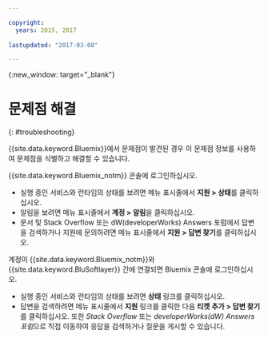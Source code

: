 ```yaml
---

copyright:
  years: 2015, 2017
  
lastupdated: "2017-03-08"

---
```



{:new_window: target="_blank"}



# 문제점 해결
{: #troubleshooting}

{{site.data.keyword.Bluemix}}에서 문제점이 발견된 경우 이 문제점 정보를 사용하여 문제점을 식별하고 해결할 수 있습니다.

{{site.data.keyword.Bluemix_notm}} 콘솔에 로그인하십시오.
* 실행 중인 서비스와 런타임의 상태를 보려면 메뉴 표시줄에서 **지원 > 상태**를 클릭하십시오.
* 알림을 보려면 메뉴 표시줄에서 **계정 > 알림**을 클릭하십시오. 
* 문서 및 Stack Overflow 또는 dW(developerWorks) Answers 포럼에서 답변을 검색하거나 지원에 문의하려면 메뉴 표시줄에서 **지원 > 답변 찾기**를 클릭하십시오.

계정이 {{site.data.keyword.Bluemix_notm}}와 {{site.data.keyword.BluSoftlayer}} 간에 연결되면 Bluemix 콘솔에 로그인하십시오.
* 실행 중인 서비스와 런타임의 상태를 보려면 **상태** 링크를 클릭하십시오.
* 답변을 검색하려면 메뉴 표시줄에서 **지원** 링크를 클릭한 다음 **티켓 추가 > 답변 찾기**를 클릭하십시오.
  또한 *Stack Overflow* 또는 *developerWorks(dW) Answers 포럼*으로 직접 이동하여 응답을 검색하거나 질문을 게시할 수 있습니다.
